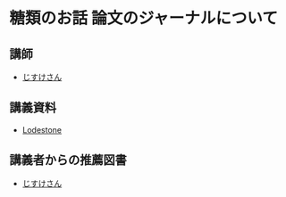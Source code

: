 # 糖類のお話 論文のジャーナルについて
## 講師
- [じすけさん](https://twitter.com/jisukewizon/)

## 講義資料
- [Lodestone](https://jp.finalfantasyxiv.com/lodestone/character/11260725/blog/4012468/)

## 講義者からの推薦図書
- [じすけさん](../booklist/04.html)